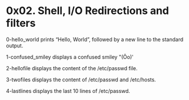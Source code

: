 # 0x02. Shell, I/O Redirections and filters

0-hello_world prints “Hello, World”, followed by a new line to the standard output.

1-confused_smiley displays a confused smiley "(Ôo)'

2-hellofile displays the content of the /etc/passwd file.

3-twofiles displays the content of /etc/passwd and /etc/hosts.

4-lastlines displays the last 10 lines of /etc/passwd.
